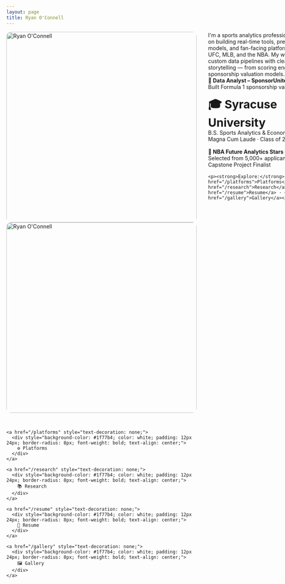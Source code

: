 ```yaml
---
layout: page
title: Ryan O'Connell
---
```



<div style="display: flex; align-items: flex-start; gap: 30px; flex-wrap: nowrap;">

  <div style="flex: 0 0 auto;">
    <img src="/assets/images/headshot_photoshopped.png" alt="Ryan O'Connell" style="width: 500px; height: auto; border-radius: 12px;" />
  </div>

  <div style="flex: 1; min-width: 300px;">
    <p style="margin: 0;">I'm a sports analytics professional focused on building real-time tools, predictive models, and fan-facing platforms across UFC, MLB, and the NBA. My work blends custom data pipelines with clean design and storytelling — from scoring engines to sponsorship valuation models.<br/></p>
    <p style="margin: 0; font-weight: bold;">💼 Data Analyst – SponsorUnited</p>
    <p style="margin: 0 0 16px 0;">Built Formula 1 sponsorship valuation model</p>
    <p style="margin: 0; font-weight: bold; font-size: 30;">🎓 Syracuse University</p>
    <p style="margin: 0;">B.S. Sports Analytics & Economics</p>
    <p style="margin: 0 0 16px 0;">Magna Cum Laude · Class of 2024</p>
    <p style="margin: 0; font-weight: bold;">🏀 NBA Future Analytics Stars Program</p>
    <p style="margin: 0 0 16px 0;">Selected from 5,000+ applicants<br/>
    Capstone Project Finalist</p>

    <p><strong>Explore:</strong> <a href="/platforms">Platforms</a> · <a href="/research">Research</a> · <a href="/resume">Resume</a> · <a href="/gallery">Gallery</a></p>
  </div>

</div>




<div style="display: flex; align-items: flex-start; gap: 30px; flex-wrap: wrap;">

  <!-- Headshot -->
  <div style="flex: 0 0 auto;">
    <img src="/assets/images/headshot_photoshopped.png" alt="Ryan O'Connell" style="width: 500px; height: auto; border-radius: 12px;" />
  </div>

  <!-- Buttons -->
  <div style="flex: 1; min-width: 300px; display: flex; flex-direction: column; gap: 12px; justify-content: center;">

    <a href="/platforms" style="text-decoration: none;">
      <div style="background-color: #1f77b4; color: white; padding: 12px 24px; border-radius: 8px; font-weight: bold; text-align: center;">
        ⚙️ Platforms
      </div>
    </a>

    <a href="/research" style="text-decoration: none;">
      <div style="background-color: #1f77b4; color: white; padding: 12px 24px; border-radius: 8px; font-weight: bold; text-align: center;">
        📚 Research
      </div>
    </a>

    <a href="/resume" style="text-decoration: none;">
      <div style="background-color: #1f77b4; color: white; padding: 12px 24px; border-radius: 8px; font-weight: bold; text-align: center;">
        📄 Resume
      </div>
    </a>

    <a href="/gallery" style="text-decoration: none;">
      <div style="background-color: #1f77b4; color: white; padding: 12px 24px; border-radius: 8px; font-weight: bold; text-align: center;">
        🖼️ Gallery
      </div>
    </a>

  </div>

</div>
